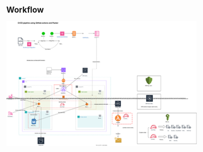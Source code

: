 ## Workflow

<img width="626" alt="Workflow" src="https://github.com/csye6225-palsayan/.github/blob/main/Infra.svg">
